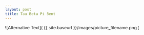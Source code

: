 ```yaml
---
layout: post
title: Tau Beta Pi Bent
---
```


![Alternative Text]( {{ site.baseurl }}/images/picture_filename.png )
